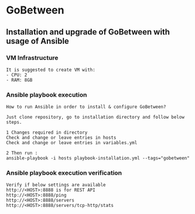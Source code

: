 # GoBetween
## Installation and upgrade of GoBetween with usage of Ansible 

### VM Infrastructure
```
It is suggested to create VM with:  
- CPU: 2
- RAM: 8GB
```

### Ansible playbook execution
```
How to run Ansible in order to install & configure GoBetween?

Just clone repository, go to installation directory and follow below steps.

1 Changes required in directory
Check and change or leave entries in hosts
Check and change or leave entries in variables.yml

2 Then run :
ansible-playbook -i hosts playbook-installation.yml --tags="gobetween"
```

### Ansible playbook execution verification
```
Verify if below settings are available
http://<HOST>:8888 is for REST API
http://<HOST>:8888/ping
http://<HOST>:8888/servers
http://<HOST>:8888/servers/tcp-http/stats
```